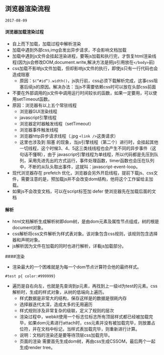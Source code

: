 ## 浏览器渲染流程
`2017-08-09`

#### 浏览器加载渲染过程

- 自上而下加载，加载过程中解析渲染
- 加载中遇到外部css,img会发出异步请求，不会影响文档加载
- 加载中遇到js文件会挂起渲染进程，要等js加载和执行完，才恢复html渲染线程(因为js会修改DOM,document.write,解决方法是把js引用放在`</body>`前)
- css加载不影响js文件加载，但却影响js文件的执行，即使js只有一行代码也会造成阻塞
  - 原因：`$(“#id”).width()`，js执行前，css必须下载解析完成，这事css阻塞后续js的原因。解决办法：当js不需要依赖css时可以放在头部css前面
- 不要在外部调用的js文件中调用运行时间较长的函数，如果一定要用，可以使用setTimeout函数。
- 原因：浏览器有以上五个常驻线程
    - 浏览器GUI渲染线程
    - javascript引擎线程
    - 浏览器定时器触发线程（setTimeout）
    - 浏览器事件触发线程
    - 浏览器http异步请求线程（.jpg `<link />`这类请求）
    - 这里也涉及到 阻塞 的现象，当js引擎线程（第二个）进行时，会挂起其他一切线程，这个时候3、4、5这三类线线程也会产生不同的异步事件（这句话不懂啊），由于 javascript引擎线程为单线程，所以代码都是先压到队列，采用先进先出的方式运行，事件处理函数，timer函数也会压在队列中，不断的从队头取出事件，这就叫：javascript-event-loop。
- 现代浏览器存在 prefetch 优化，浏览器会另外开启线程，提前下载js、css文件，需要注意的是，预加载js并不会改变dom结构，他将这个工作留给主加载。
- 如果js不会改变文档，可以在script标签加 defer 使浏览器先在加载后面的文档

#### 解析

- html文档解析生成解析树即dom树，是由dom元素及属性节点组成，树的根是document对象。
- css解析将css文件解析为样式表对象。该对象包含css规则，该规则包含选择器和声明对象。
- js解析因为文件在加载的同时也进行解析，详看js加载部分。

####渲染

- 渲染最大的一个困难就是为每一个dom节点计算符合他的最终样式。
```
#test p{ color:#999999}
```
- 遍历是自右向左，也就是先查询到p元素，再找到上一级id为test的元素。css解析时，生成的样式对象，从树的低端向上遍历。
    - 样式数据是非常大的结构，保存这样是的数据是很耗内存
    - 选择器迭代太深，造成太多的无用遍历
    - 样式规则涉及非常复杂的级联，定义了规则的层次
    - 渲染过程中，webkit使用一个标志位标志所有顶层样式都已经被加载完毕，如果dom元素进行attach时，css元素并没有被加载完毕，则放置占位符，并在文档中标记，当样式表加载完毕，则重新进行计算。
    - 说明：文档的渲染还是要等待顶层css加载完毕。
    - 页面的渲染 需要首先生成dom树，再由css生成CSSOM，最后两个一起生成render tree。
 